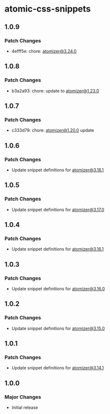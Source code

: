 # atomic-css-snippets

## 1.0.9

### Patch Changes

-   4efff5e: chore: atomizer@3.24.0

## 1.0.8

### Patch Changes

-   b3a2a93: chore: update to atomizer@1.23.0

## 1.0.7

### Patch Changes

-   c333d79: chore: atomizer@1.20.0 update

## 1.0.6

### Patch Changes

-   Update snippet definitions for atomizer@3.18.1

## 1.0.5

### Patch Changes

-   Update snippet definitions for atomizer@3.17.0

## 1.0.4

### Patch Changes

-   Update snippet definitions for atomizer@3.16.1

## 1.0.3

### Patch Changes

-   Update snippet definitions for atomizer@3.16.0

## 1.0.2

### Patch Changes

-   Update snippet definitions for atomizer@3.15.0

## 1.0.1

### Patch Changes

-   Update snippet definitions for atomizer@3.14.1

## 1.0.0

### Major Changes

-   Initial release
